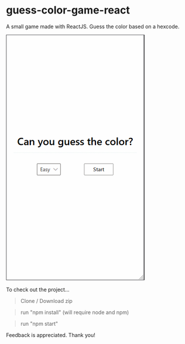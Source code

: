 # guess-color-game-react

A small game made with ReactJS. Guess the color based on a hexcode.

![](guess-color-game-react.gif)

To check out the project...

> Clone / Download zip

> run "npm install" (will require node and npm)

> run "npm start"

Feedback is appreciated. Thank you!
